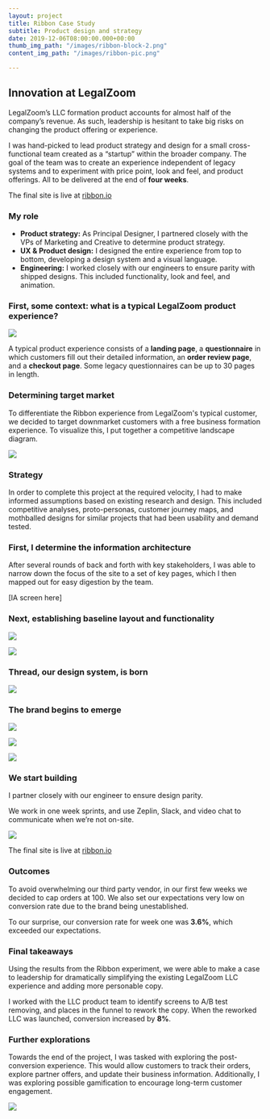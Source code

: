 ```yaml
---
layout: project
title: Ribbon Case Study
subtitle: Product design and strategy
date: 2019-12-06T08:00:00.000+00:00
thumb_img_path: "/images/ribbon-block-2.png"
content_img_path: "/images/ribbon-pic.png"

---
```

## Innovation at LegalZoom

LegalZoom’s LLC formation product accounts for almost half of the company’s revenue. As such, leadership is hesitant to take big risks on changing the product offering or experience.

I was hand-picked to lead product strategy and design for a small cross-functional team created as a “startup” within the broader company. The goal of the team was to create an experience independent of legacy systems and to experiment with price point, look and feel, and product offerings. All to be delivered at the end of **four weeks**.

The final site is live at <a href="http://www.ribbon.io" target="_new">ribbon.io</a>

### My role

* **Product strategy:** As Principal Designer, I partnered closely with the VPs of Marketing and Creative to determine product strategy.
* **UX & Product design:** I designed the entire experience from top to bottom, developing a design system and a visual language.
* **Engineering:** I worked closely with our engineers to ensure parity with shipped designs. This included functionality, look and feel, and animation.

### First, some context: what is a typical LegalZoom product experience?

![](/images/lz-typical-experience.png)

A typical product experience consists of a **landing page**, a **questionnaire** in which customers fill out their detailed information, an **order review page**, and a **checkout page**. Some legacy questionnaires can be up to 30 pages in length.

### Determining target market

To differentiate the Ribbon experience from LegalZoom's typical customer, we decided to target downmarket customers with a free business formation experience. To visualize this, I put together a competitive landscape diagram.

![](/images/competitive-landscape-1.png)

### Strategy

In order to complete this project at the required velocity, I had to make informed assumptions based on existing research and design. This included competitive analyses, proto-personas, customer journey maps, and mothballed designs for similar projects that had been usability and demand tested.

### First, I determine the information architecture

After several rounds of back and forth with key stakeholders, I was able to narrow down the focus of the site to a set of key pages, which I then mapped out for easy digestion by the team.

\[IA screen here\]

### Next, establishing baseline layout and functionality

![](/images/ribbon-sketch.png)

![](/images/ribbon-layout.png)

### Thread, our design system, is born

![](/images/thread.png)

### The brand begins to emerge

![](/images/ribbon-mobile-01.png)

![](/images/ribbon-mobile-02.png)

![](/images/ribbon-desktop-01.png)

### We start building

I partner closely with our engineer to ensure design parity.

We work in one week sprints, and use Zeplin, Slack, and video chat to communicate when we’re not on-site.

![](/images/ribbon-launch.png)

The final site is live at <a href="http://www.ribbon.io" target="_new">ribbon.io</a>

### Outcomes

To avoid overwhelming our third party vendor, in our first few weeks we decided to cap orders at 100. We also set our expectations very low on conversion rate due to the brand being unestablished.

To our surprise, our conversion rate for week one was **3.6%**, which exceeded our expectations.

### Final takeaways

Using the results from the Ribbon experiment, we were able to make a case to leadership for dramatically simplifying the existing LegalZoom LLC experience and adding more personable copy.

I worked with the LLC product team to identify screens to A/B test removing, and places in the funnel to rework the copy. When the reworked LLC was launched, conversion increased by **8%**.

### Further explorations

Towards the end of the project, I was tasked with exploring the post-conversion experience. This would allow customers to track their orders, explore partner offers, and update their business information. Additionally, I was exploring possible gamification to encourage long-term customer engagement. 

![](/images/ribbon-dashboard.png)
